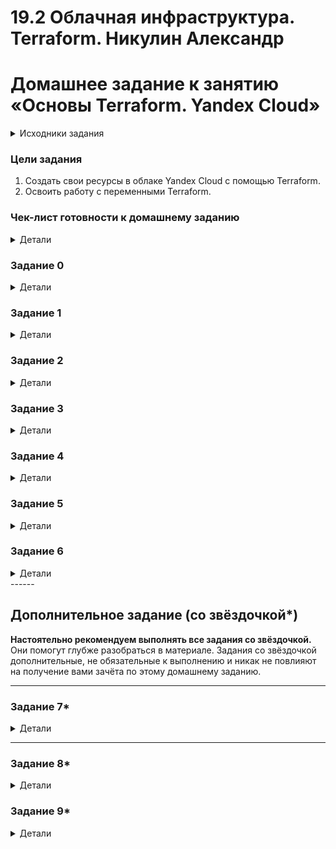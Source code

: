 # 19.2 Облачная инфраструктура. Terraform.  Никулин Александр

# Домашнее задание к занятию «Основы Terraform. Yandex Cloud»

<details>

  <summary>Исходники задания</summary>

  # hw-02
  https://github.com/netology-code/ter-homeworks/blob/main/02/hw-02.md

</details>

### Цели задания

1. Создать свои ресурсы в облаке Yandex Cloud с помощью Terraform.
2. Освоить работу с переменными Terraform.

### Чек-лист готовности к домашнему заданию

<details>

  <summary>Детали</summary>

  1. Зарегистрирован аккаунт в Yandex Cloud. Использован промокод на грант.
  2. Установлен инструмент Yandex CLI.
  3. Исходный код для выполнения задания расположен в директории [**02/src**](https://github.com/netology-code/ter-homeworks/tree/main/02/src).

</details>

### Задание 0

<details>

  <summary>Детали</summary>

  1. Ознакомьтесь с [документацией к security-groups в Yandex Cloud](https://cloud.yandex.ru/docs/vpc/concepts/security-groups?from=int-console-help-center-or-nav). 
  Этот функционал понадобится к следующей лекции.

</details>

### Задание 1

<details>

  <summary>Детали</summary>

  В качестве ответа всегда полностью прикладывайте ваш terraform-код в git.
  Убедитесь что ваша версия **Terraform** ~>1.8.4

  1. Изучите проект. В файле variables.tf объявлены переменные для Yandex provider.
  2. Создайте сервисный аккаунт и ключ. [service_account_key_file](https://terraform-provider.yandexcloud.net).
     > ![image](https://github.com/user-attachments/assets/40e94795-8fd1-4ea1-a2a2-1bffd846b336)
     > ![image](https://github.com/user-attachments/assets/9fbfbf1d-232a-441c-a61e-eb36a88a1c99)
     > ![image](https://github.com/user-attachments/assets/d43fa9bb-e983-47ae-a6aa-29038fbed951)
     > ![image](https://github.com/user-attachments/assets/529b720c-30d2-4e43-b11c-59a8afd06aa1)

  4. Сгенерируйте новый или используйте свой текущий ssh-ключ. Запишите его открытую(public) часть в переменную **vms_ssh_public_root_key**.
  5. Инициализируйте проект, выполните код. Исправьте намеренно допущенные синтаксические ошибки. Ищите внимательно, посимвольно. Ответьте, в чём заключается их суть.
  6. Подключитесь к консоли ВМ через ssh и выполните команду ``` curl ifconfig.me```.
  Примечание: К OS ubuntu "out of a box, те из коробки" необходимо подключаться под пользователем ubuntu: ` `  ` "ssh ubuntu@vm_ip_address" `  `  ` . Предварительно убедитесь, что ваш ключ добавлен в ssh-агент: `  `  ` eval $(ssh-agent) && ssh-add `  ` ` Вы познакомитесь с тем как при создании ВМ создать своего пользователя в блоке metadata в следующей лекции.; 

  8. Ответьте, как в процессе обучения могут пригодиться параметры ```preemptible = true``` и ```core_fraction=5``` в параметрах ВМ.
  В качестве решения приложите:

  + скриншот ЛК Yandex Cloud с созданной ВМ, где видно внешний ip-адрес; 
  + скриншот консоли, curl должен отобразить тот же внешний ip-адрес; 
  + ответы на вопросы.

</details>

### Задание 2

<details>

  <summary>Детали</summary>

  1. Замените все хардкод-**значения** для ресурсов **yandex_compute_image** и **yandex_compute_instance** на **отдельные** переменные. К названиям переменных ВМ добавьте в начало префикс **vm_web_** .  Пример: **vm_web_name**.
  2. Объявите нужные переменные в файле variables.tf, обязательно указывайте тип переменной. Заполните их **default** прежними значениями из main.tf. 
  3. Проверьте terraform plan. Изменений быть не должно. 

</details>

### Задание 3

<details>

  <summary>Детали</summary>

  1. Создайте в корне проекта файл 'vms_platform.tf' . Перенесите в него все переменные первой ВМ.
  2. Скопируйте блок ресурса и создайте с его помощью вторую ВМ в файле main.tf: **"netology-develop-platform-db"** ,  ```cores  = 2, memory = 2, core_fraction = 20```. Объявите её переменные с префиксом **vm_db_** в том же файле ('vms_platform.tf').  ВМ должна работать в зоне "ru-central1-b"
  3. Примените изменения.

</details>

### Задание 4

<details>

  <summary>Детали</summary>

  1. Объявите в файле outputs.tf **один** output , содержащий: instance_name, external_ip, fqdn для каждой из ВМ в удобном лично для вас формате.(без хардкода!!!)
  2. Примените изменения.
  В качестве решения приложите вывод значений ip-адресов команды ` `  ` terraform output `  ` ` .

</details>

### Задание 5

<details>

  <summary>Детали</summary>

  1. В файле locals.tf опишите в **одном** local-блоке имя каждой ВМ, используйте интерполяцию ${..} с НЕСКОЛЬКИМИ переменными по примеру из лекции.
  2. Замените переменные внутри ресурса ВМ на созданные вами local-переменные.
  3. Примените изменения.

</details>

### Задание 6

<details>

  <summary>Детали</summary>

  1. Вместо использования трёх переменных  ".._cores",".._memory",".._core_fraction" в блоке  resources {...}, объедините их в единую map-переменную **vms_resources** и  внутри неё конфиги обеих ВМ в виде вложенного map(object).  
  

  

```
  пример из terraform.tfvars:
  vms_resources = {
    web={
    cores=2
    memory=2
    core_fraction=5
    hdd_size=10
    hdd_type="network-hdd"
    ...
    },
    db= {
    cores=2
    memory=4
    core_fraction=20
    hdd_size=10
    hdd_type="network-ssd"
    ...
    }
  }
  ```

  3. Создайте и используйте отдельную map(object) переменную для блока metadata, она должна быть общая для всех ваших ВМ.
  

  

```
  пример из terraform.tfvars:
  metadata = {
    serial-port-enable = 1
    ssh-keys       = "ubuntu:ssh-ed25519 AAAAC..."
  }
  ```  
  
  5. Найдите и закоментируйте все, более не используемые переменные проекта.
  6. Проверьте terraform plan. Изменений быть не должно.

</details>
------

## Дополнительное задание (со звёздочкой*)

**Настоятельно рекомендуем выполнять все задания со звёздочкой.**   
Они помогут глубже разобраться в материале. Задания со звёздочкой дополнительные, не обязательные к выполнению и никак не повлияют на получение вами зачёта по этому домашнему заданию. 

------

### Задание 7*

<details>
  <summary>Детали</summary>

  Изучите содержимое файла console.tf. Откройте terraform console, выполните следующие задания: 

  1. Напишите, какой командой можно отобразить **второй** элемент списка test_list.
  2. Найдите длину списка test_list с помощью функции length(<имя переменной>).
  3. Напишите, какой командой можно отобразить значение ключа admin из map test_map.
  4. Напишите interpolation-выражение, результатом которого будет: "John is admin for production server based on OS ubuntu-20-04 with X vcpu, Y ram and Z virtual disks", используйте данные из переменных test_list, test_map, servers и функцию length() для подстановки значений.

  **Примечание**: если не догадаетесь как вычленить слово "admin", погуглите: "terraform get keys of map"

  В качестве решения предоставьте необходимые команды и их вывод.

</details>

------

### Задание 8*

<details>
  <summary>Детали</summary>

  1. Напишите и проверьте переменную test и полное описание ее type в соответствии со значением из terraform.tfvars:
  ```

  test = [
  {

    "dev1" = [
    "ssh -o 'StrictHostKeyChecking=no' ubuntu@62.84.124.117", 
    "10.0.1.7", 
    ]

  }, 
  {

    "dev2" = [
    "ssh -o 'StrictHostKeyChecking=no' ubuntu@84.252.140.88", 
    "10.0.2.29", 
    ]

  }, 
  {

    "prod1" = [
    "ssh -o 'StrictHostKeyChecking=no' ubuntu@51.250.2.101", 
    "10.0.1.30", 
    ]

  }, 
  ]
  
  ```
  2. Напишите выражение в terraform console, которое позволит вычленить строку "ssh -o 'StrictHostKeyChecking=no' ubuntu@62.84.124.117" из этой переменной.

</details>

### Задание 9*

<details>
  <summary>Детали</summary>

  Используя инструкцию https://cloud.yandex.ru/ru/docs/vpc/operations/create-nat-gateway#tf_1, настройте для ваших ВМ nat_gateway. Для проверки уберите внешний IP адрес (nat=false) у ваших ВМ и проверьте доступ в интернет с ВМ, подключившись к ней через serial console. Для подключения предварительно через ssh измените пароль пользователя: ```sudo passwd ubuntu```

</details>
